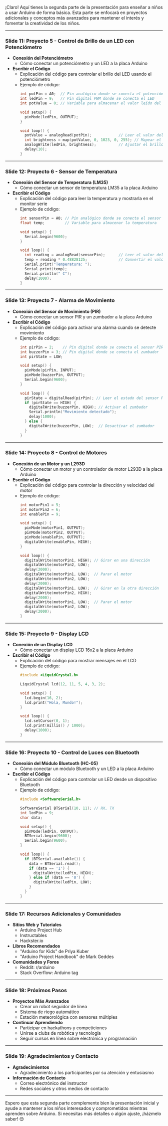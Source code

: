¡Claro! Aquí tienes la segunda parte de la presentación para enseñar a niños a usar Arduino de forma básica. Esta parte se enfocará en proyectos adicionales y conceptos más avanzados para mantener el interés y fomentar la creatividad de los niños.

---

### Slide 11: Proyecto 5 - Control de Brillo de un LED con Potenciómetro
- **Conexión del Potenciómetro**
  - Cómo conectar un potenciómetro y un LED a la placa Arduino
- **Escribir el Código**
  - Explicación del código para controlar el brillo del LED usando el potenciómetro
  - Ejemplo de código:
    ```cpp
    int potPin = A0;  // Pin analógico donde se conecta el potenciómetro
    int ledPin = 9;   // Pin digital PWM donde se conecta el LED
    int potValue = 0; // Variable para almacenar el valor leído del potenciómetro

    void setup() {
      pinMode(ledPin, OUTPUT);
    }

    void loop() {
      potValue = analogRead(potPin);            // Leer el valor del potenciómetro
      int brightness = map(potValue, 0, 1023, 0, 255); // Mapear el valor a un rango de 0 a 255
      analogWrite(ledPin, brightness);          // Ajustar el brillo del LED
      delay(10);
    }
    ```

---

### Slide 12: Proyecto 6 - Sensor de Temperatura
- **Conexión del Sensor de Temperatura (LM35)**
  - Cómo conectar un sensor de temperatura LM35 a la placa Arduino
- **Escribir el Código**
  - Explicación del código para leer la temperatura y mostrarla en el monitor serie
  - Ejemplo de código:
    ```cpp
    int sensorPin = A0; // Pin analógico donde se conecta el sensor de temperatura
    float temp;         // Variable para almacenar la temperatura

    void setup() {
      Serial.begin(9600);
    }

    void loop() {
      int reading = analogRead(sensorPin);      // Leer el valor del sensor
      temp = reading * 0.48828125;              // Convertir el valor a temperatura en grados Celsius
      Serial.print("Temperatura: ");
      Serial.print(temp);
      Serial.println(" C");
      delay(1000);
    }
    ```

---

### Slide 13: Proyecto 7 - Alarma de Movimiento
- **Conexión del Sensor de Movimiento (PIR)**
  - Cómo conectar un sensor PIR y un zumbador a la placa Arduino
- **Escribir el Código**
  - Explicación del código para activar una alarma cuando se detecte movimiento
  - Ejemplo de código:
    ```cpp
    int pirPin = 2;    // Pin digital donde se conecta el sensor PIR
    int buzzerPin = 3; // Pin digital donde se conecta el zumbador
    int pirState = LOW;

    void setup() {
      pinMode(pirPin, INPUT);
      pinMode(buzzerPin, OUTPUT);
      Serial.begin(9600);
    }

    void loop() {
      pirState = digitalRead(pirPin); // Leer el estado del sensor PIR
      if (pirState == HIGH) {
        digitalWrite(buzzerPin, HIGH); // Activar el zumbador
        Serial.println("Movimiento detectado");
        delay(1000);
      } else {
        digitalWrite(buzzerPin, LOW);  // Desactivar el zumbador
      }
    }
    ```

---

### Slide 14: Proyecto 8 - Control de Motores
- **Conexión de un Motor y un L293D**
  - Cómo conectar un motor y un controlador de motor L293D a la placa Arduino
- **Escribir el Código**
  - Explicación del código para controlar la dirección y velocidad del motor
  - Ejemplo de código:
    ```cpp
    int motorPin1 = 5;
    int motorPin2 = 6;
    int enablePin = 9;

    void setup() {
      pinMode(motorPin1, OUTPUT);
      pinMode(motorPin2, OUTPUT);
      pinMode(enablePin, OUTPUT);
      digitalWrite(enablePin, HIGH);
    }

    void loop() {
      digitalWrite(motorPin1, HIGH); // Girar en una dirección
      digitalWrite(motorPin2, LOW);
      delay(2000);
      digitalWrite(motorPin1, LOW);  // Parar el motor
      digitalWrite(motorPin2, LOW);
      delay(2000);
      digitalWrite(motorPin1, LOW);  // Girar en la otra dirección
      digitalWrite(motorPin2, HIGH);
      delay(2000);
      digitalWrite(motorPin1, LOW);  // Parar el motor
      digitalWrite(motorPin2, LOW);
      delay(2000);
    }
    ```

---

### Slide 15: Proyecto 9 - Display LCD
- **Conexión de un Display LCD**
  - Cómo conectar un display LCD 16x2 a la placa Arduino
- **Escribir el Código**
  - Explicación del código para mostrar mensajes en el LCD
  - Ejemplo de código:
    ```cpp
    #include <LiquidCrystal.h>

    LiquidCrystal lcd(12, 11, 5, 4, 3, 2);

    void setup() {
      lcd.begin(16, 2);
      lcd.print("Hola, Mundo!");
    }

    void loop() {
      lcd.setCursor(0, 1);
      lcd.print(millis() / 1000);
      delay(1000);
    }
    ```

---

### Slide 16: Proyecto 10 - Control de Luces con Bluetooth
- **Conexión del Módulo Bluetooth (HC-05)**
  - Cómo conectar un módulo Bluetooth y un LED a la placa Arduino
- **Escribir el Código**
  - Explicación del código para controlar un LED desde un dispositivo Bluetooth
  - Ejemplo de código:
    ```cpp
    #include <SoftwareSerial.h>

    SoftwareSerial BTSerial(10, 11); // RX, TX
    int ledPin = 9;
    char data;

    void setup() {
      pinMode(ledPin, OUTPUT);
      BTSerial.begin(9600);
      Serial.begin(9600);
    }

    void loop() {
      if (BTSerial.available()) {
        data = BTSerial.read();
        if (data == '1') {
          digitalWrite(ledPin, HIGH);
        } else if (data == '0') {
          digitalWrite(ledPin, LOW);
        }
      }
    }
    ```

---

### Slide 17: Recursos Adicionales y Comunidades
- **Sitios Web y Tutoriales**
  - Arduino Project Hub
  - Instructables
  - Hackster.io
- **Libros Recomendados**
  - "Arduino for Kids" de Priya Kuber
  - "Arduino Project Handbook" de Mark Geddes
- **Comunidades y Foros**
  - Reddit: r/arduino
  - Stack Overflow: Arduino tag

---

### Slide 18: Próximos Pasos
- **Proyectos Más Avanzados**
  - Crear un robot seguidor de línea
  - Sistema de riego automático
  - Estación meteorológica con sensores múltiples
- **Continuar Aprendiendo**
  - Participar en hackathons y competiciones
  - Unirse a clubs de robótica y tecnología
  - Seguir cursos en línea sobre electrónica y programación

---

### Slide 19: Agradecimientos y Contacto
- **Agradecimientos**
  - Agradecimiento a los participantes por su atención y entusiasmo
- **Información de Contacto**
  - Correo electrónico del instructor
  - Redes sociales y otros medios de contacto

---

Espero que esta segunda parte complemente bien la presentación inicial y ayude a mantener a los niños interesados y comprometidos mientras aprenden sobre Arduino. Si necesitas más detalles o algún ajuste, ¡házmelo saber! 😊